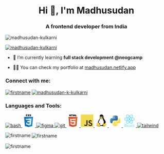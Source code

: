 <h1 align="center">Hi 👋, I'm Madhusudan</h1>
<h3 align="center">A frontend developer from India</h3>


<p align="left"> <img src="https://komarev.com/ghpvc/?username=madhusudan-kulkarni&label=Profile%20views&color=0e75b6&style=flat" alt="madhusudan-kulkarni" /> </p>

<!--  
<p align="left"> <a href="https://github.com/ryo-ma/github-profile-trophy"><img src="https://github-profile-trophy.vercel.app/?username=madhusudan-kulkarni" alt="madhusudan-kulkarni" /></a> </p>
-->

<p align="left"> <a href="https://twitter.com/madhvsvdan" target="blank"><img src="https://img.shields.io/twitter/follow/madhvsvdan?logo=twitter&style=for-the-badge" alt="madhusudan-kulkarni" /></a> </p>

- 🌱 I’m currently learning **full stack development @neogcamp**

- 👨‍💻 You can check my portfolio at [madhusudan.netlify.app](https://madhusudan.netlify.app/)

<h3 align="left">Connect with me:</h3>
<p align="left">
<a href="https://twitter.com/madhvsvdan" target="blank"><img align="center" src="https://raw.githubusercontent.com/rahuldkjain/github-profile-readme-generator/master/src/images/icons/Social/twitter.svg" alt="firstname" height="30" width="40" /></a>
<a href="https://linkedin.com/in/madhusudan-k-kulkarni" target="blank"><img align="center" src="https://raw.githubusercontent.com/rahuldkjain/github-profile-readme-generator/master/src/images/icons/Social/linked-in-alt.svg" alt="madhusudan-k-kulkarni" height="30" width="40" /></a>
</p>

<h3 align="left">Languages and Tools:</h3>
<p align="left"> <a href="https://www.gnu.org/software/bash/" target="_blank" rel="noreferrer"> <img src="https://www.vectorlogo.zone/logos/gnu_bash/gnu_bash-icon.svg" alt="bash" width="40" height="40"/> </a> <a href="https://www.w3schools.com/css/" target="_blank" rel="noreferrer"> <img src="https://raw.githubusercontent.com/devicons/devicon/master/icons/css3/css3-original-wordmark.svg" alt="css3" width="40" height="40"/> </a> <a href="https://www.figma.com/" target="_blank" rel="noreferrer"> <img src="https://www.vectorlogo.zone/logos/figma/figma-icon.svg" alt="figma" width="40" height="40"/> </a> <a href="https://git-scm.com/" target="_blank" rel="noreferrer"> <img src="https://www.vectorlogo.zone/logos/git-scm/git-scm-icon.svg" alt="git" width="40" height="40"/> </a> <a href="https://www.w3.org/html/" target="_blank" rel="noreferrer"> <img src="https://raw.githubusercontent.com/devicons/devicon/master/icons/html5/html5-original-wordmark.svg" alt="html5" width="40" height="40"/> </a> <a href="https://developer.mozilla.org/en-US/docs/Web/JavaScript" target="_blank" rel="noreferrer"> <img src="https://raw.githubusercontent.com/devicons/devicon/master/icons/javascript/javascript-original.svg" alt="javascript" width="40" height="40"/> </a> <a href="https://www.linux.org/" target="_blank" rel="noreferrer"> <img src="https://raw.githubusercontent.com/devicons/devicon/master/icons/linux/linux-original.svg" alt="linux" width="40" height="40"/> </a> <a href="https://www.python.org" target="_blank" rel="noreferrer"> <img src="https://raw.githubusercontent.com/devicons/devicon/master/icons/python/python-original.svg" alt="python" width="40" height="40"/> </a> <a href="https://reactjs.org/" target="_blank" rel="noreferrer"> <img src="https://raw.githubusercontent.com/devicons/devicon/master/icons/react/react-original-wordmark.svg" alt="react" width="40" height="40"/> </a> <a href="https://tailwindcss.com/" target="_blank" rel="noreferrer"> <img src="https://www.vectorlogo.zone/logos/tailwindcss/tailwindcss-icon.svg" alt="tailwind" width="40" height="40"/> </a> </p>

<p><img align="left" src="https://github-readme-stats.vercel.app/api/top-langs?username=madhusudan-kulkarni&show_icons=true&locale=en&layout=compact" alt="firstname" /></p>

<p>&nbsp;<img align="center" src="https://github-readme-stats.vercel.app/api?username=madhusudan-kulkarni&show_icons=true&theme=tokyonight&locale=en" alt="firstname" /></p>

<p><img align="center" src="https://github-readme-streak-stats.herokuapp.com/?user=madhusudan-kulkarni&" alt="firstname" /></p>

